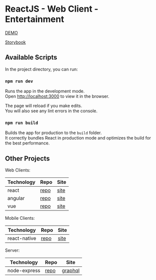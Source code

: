 # ReactJS - Web Client - Entertainment 

[DEMO](https://jmarroyave-compsci.github.io/entertainment-client-web-react/app/) 

[Storybook](https://jmarroyave-compsci.github.io/entertainment-client-web-react/storybook/) 


## Available Scripts

In the project directory, you can run:

### `npm run dev`

Runs the app in the development mode.\
Open [http://localhost:3000](http://localhost:3000) to view it in the browser.

The page will reload if you make edits.\
You will also see any lint errors in the console.

### `npm run build`

Builds the app for production to the `build` folder.\
It correctly bundles React in production mode and optimizes the build for the best performance.



## Other Projects 

Web Clients:

| Technology | Repo | Site |
|--|--|--|
| react     | [repo](https://github.com/jmarroyave-compsci/entertainment-client-web-react) | [site](https://jmarroyave-compsci.github.io/entertainment-client-web-react/) |
| angular   | [repo](https://github.com/jmarroyave-compsci/entertainment-client-web-angular) | [site](https://jmarroyave-compsci.github.io/entertainment-client-web-angular/) |
| vue       | [repo](https://github.com/jmarroyave-compsci/entertainment-client-web-vue) | [site](https://jmarroyave-compsci.github.io/entertainment-client-web-vue/) |

Mobile Clients:

| Technology | Repo | Site |
|--|--|--|
| react-native     | [repo](https://github.com/jmarroyave-compsci/entertainment-client-mobile-react-native) | [site](https://jmarroyave-compsci.github.io/entertainment-client-mobile-react-native//) |

Server:

| Technology | Repo | Site |
|--|--|--|
| node-express     | [repo](https://github.com/jmarroyave-compsci/entertainment-server) | [graphql](https://jmarroyave-data-server-01.herokuapp.com/graphql) |

